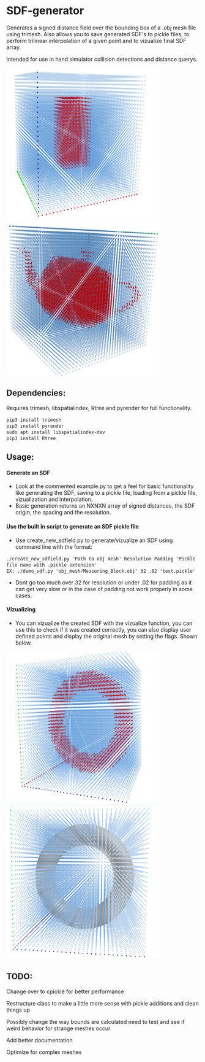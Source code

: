 # SDF-generator
Generates a signed distance field over the bounding box of a .obj mesh file using trimesh. Also allows you to save generated SDF's to pickle files, to perform trilinear interpolation of a given point and to vizualize final SDF array.

Intended for use in hand simulator collision detections and distance querys. 

<img src="/images/box.png" width="400" height="400" style=display:inline-block/> <img src="/images/teapot.png" width="400" height="400"/>

## Dependencies:
Requires trimesh, libspatialindex, Rtree and pyrender for full functionality.
```
pip3 install trimesh
pip3 install pyrender
sudo apt install libspatialindex-dev
pip3 install Rtree
```

## Usage:
#### Generate an SDF
* Look at the commented example.py to get a feel for basic functionality like generating the SDF, saving to a pickle file, loading from a pickle file, vizualization and interpolation.
* Basic generation returns an NXNXN array of signed distances, the SDF origin, the spacing and the resolution.

#### Use the built in script to generate an SDF pickle file
* Use create_new_sdfield.py to generate/vizualize an SDF using command line with the format:
```
./create_new_sdfield.py 'Path to obj mesh' Resolution Padding 'Pickle file name with .pickle extension'
EX: ./demo_sdf.py 'obj_mesh/Measuring_Block.obj' 32 .02 'test.pickle'
```
* Dont go too much over 32 for resolution or under .02 for padding as it can get very slow or in the case of padding not work properly in some cases.

#### Vizualizing
* You can vizualize the created SDF with the vizualize function, you can use this to check if it was created correctly, you can also display user defined points and display the original mesh by setting the flags. Shown below.

<img src="/images/torus.png" width="400" height="400" style=display:inline-block/> <img src="/images/torus_mesh.png" width="400" height="400"/>



## TODO:

Change over to cpickle for better performance

Restructure class to make a little more sense with pickle additions and clean things up

Possibly change the way bounds are calculated need to test and see if weird behavior for strange meshes occur

Add better documentation

Optimize for complex meshes


